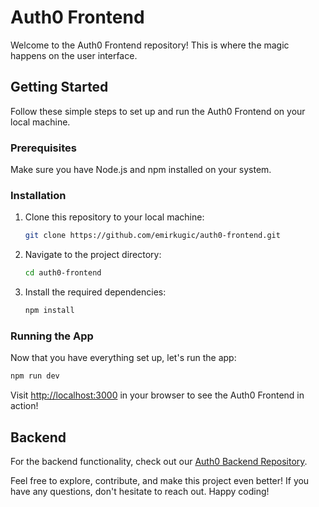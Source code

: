 # Auth0 Frontend

Welcome to the Auth0 Frontend repository! This is where the magic happens on the user interface.

## Getting Started

Follow these simple steps to set up and run the Auth0 Frontend on your local machine.

### Prerequisites

Make sure you have Node.js and npm installed on your system.

### Installation

1. Clone this repository to your local machine:

   ```bash
   git clone https://github.com/emirkugic/auth0-frontend.git
   ```

2. Navigate to the project directory:

   ```bash
   cd auth0-frontend
   ```

3. Install the required dependencies:

   ```bash
   npm install
   ```

### Running the App

Now that you have everything set up, let's run the app:

```bash
npm run dev
```

Visit [http://localhost:3000](http://localhost:3000) in your browser to see the Auth0 Frontend in action!

## Backend

For the backend functionality, check out our [Auth0 Backend Repository](https://github.com/IvanMijic0/auth0-backend).

Feel free to explore, contribute, and make this project even better! If you have any questions, don't hesitate to reach out. Happy coding!
